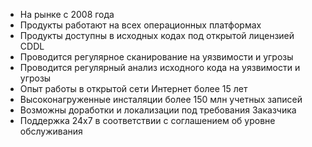 * На рынке с 2008 года
* Продукты работают на всех операционных платформах
* Продукты доступны в исходных кодах под открытой лицензией CDDL
* Проводится регулярное сканирование на уязвимости и угрозы
* Проводится регулярный анализ исходного кода на уязвимости и угрозы
* Опыт работы в открытой сети Интернет более 15 лет
* Высоконагруженные инсталяции более 150 млн учетных записей
* Возможны доработки и локализации под требования Заказчика
* Поддержка 24х7 в соответствии с соглашением об уровне обслуживания
